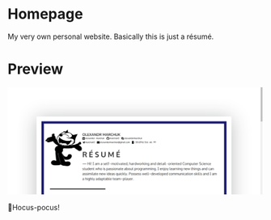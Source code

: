 # Homepage
My very own personal website. Basically this is just a résumé.
# Preview
![Example](assets/images/Screenshot.png)

🧙Hocus-pocus!
